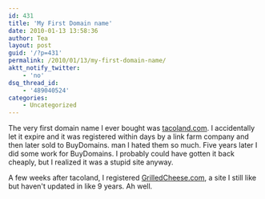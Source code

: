 ```yaml
---
id: 431
title: 'My First Domain name'
date: 2010-01-13 13:58:36
author: Tea
layout: post
guid: '/?p=431'
permalink: /2010/01/13/my-first-domain-name/
aktt_notify_twitter:
    - 'no'
dsq_thread_id:
    - '489040524'
categories:
    - Uncategorized
---
```


The very first domain name I ever bought was [tacoland.com](http://www.tacoland.com). I accidentally let it expire and it was registered within days by a link farm company and then later sold to BuyDomains. man I hated them so much. Five years later I did some work for BuyDomains. I probably could have gotten it back cheaply, but I realized it was a stupid site anyway.

A few weeks after tacoland, I registered [GrilledCheese.com](http://grilledcheese.com), a site I still like but haven't updated in like 9 years. Ah well.
